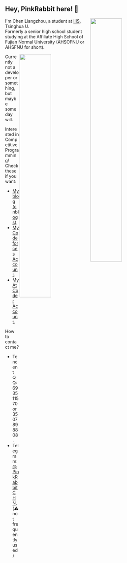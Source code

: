 ## Hey, PinkRabbit here! :rabbit:

<img align="right" style="width: 45%" src="https://github-readme-stats.vercel.app/api?username=GitPinkRabbit&theme=dark&show_icons=true" />

I'm Chen Liangzhou, a student at [IIIS](https://iiis.tsinghua.edu.cn/), Tsinghua U.  
Formerly a senior high school student studying at the Affiliate High School of Fujian Normal University (AHSOFNU or AHSFNU for short).

<img align="right" style="width: 45%" src="https://github-readme-stats.vercel.app/api/top-langs/?username=GitPinkRabbit&layout=compact" />

Currently not a developer or something, but maybe someday will.

Interested in Competitive Programming! Check these if you want:

- [My blog (cnblogs)](https://www.cnblogs.com/PinkRabbit/).
- [My Codeforces Account](https://codeforces.com/profile/PinkRabbit).
- [My AtCoder Account](https://atcoder.jp/users/PinkRabbit).

How to contact me?

- Tencent QQ: 693511570 or 3507898808.
- Telegram: [@PinkRabbitCHN](https://t.me/PinkRabbitCHN). (:warning: not frequently used)
